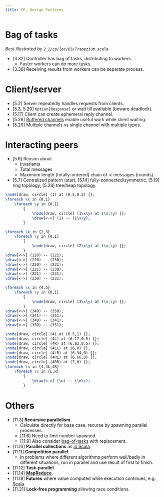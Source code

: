 ```yaml
---
title: CP, Design Patterns
---
```


# Bag of tasks

*Best illustrated by `2_2/cp/lec/03/Trapezium.scala`.*

* [3.32] Controller has bag of tasks, distributing to workers.
	* Faster workers can do more tasks.
* [3.36] Receiving results from workers can be separate process.

# Client/server

* [5.2] Server repeatedly handles requests from clients.
* [5.3, 5.20] `Option[Response]` or wait till available (beware deadlock).
* [5.17] Client can create ephemeral reply channel.
* [5.26] [Buffered channels](message.md) enable useful work while client
  waiting.
* [5.29] Multiple channels vs single channel with multiple types.

# Interacting peers

* [5.6] Reason about
	* Invariants
	* Total messages
	* Maximum length (totally-ordered) chain of $\prec$ messages (rounds)
* [5.7] Centralized pattern (star), [5.14] fully-connected/symmetric,
  [5.19] ring topology, [5.28] tree/heap topology.
```{.tex .tikz width=70%}
\node[draw, circle] (1) at (0.5,0.5) {};
\foreach \x in {0,1}
	\foreach \y in {0,1}
		{
			\node[draw, circle] (1\x\y) at (\x,\y) {};
			\draw[<->] (1) -- (1\x\y);
		}

\foreach \x in {2,3}
	\foreach \y in {0,1}
		{
			\node[draw, circle] (2\x\y) at (\x,\y) {};
		}
\draw[<->] (220) -- (221);
\draw[<->] (220) -- (230);
\draw[<->] (220) -- (231);
\draw[<->] (221) -- (230);
\draw[<->] (221) -- (231);
\draw[<->] (230) -- (231);

\foreach \x in {4,5}
	\foreach \y in {0,1}
		{
			\node[draw, circle] (3\x\y) at (\x,\y) {};
		}
\draw[<->] (340) -- (350);
\draw[<->] (341) -- (351);
\draw[<->] (340) -- (341);
\draw[<->] (350) -- (351);

\node[draw, circle] (4) at (6.5,1) {};
\node[draw, circle] (4L) at (6.17,0.5) {};
\node[draw, circle] (4R) at (6.83,0.5) {};
\node[draw, circle] (4LL) at (6,0) {};
\node[draw, circle] (4LR) at (6.34,0) {};
\node[draw, circle] (4RL) at (6.66,0) {};
\node[draw, circle] (4RR) at (7,0) {};
\foreach \n in {4,4L,4R}
	\foreach \c in {L,R}
		{
			\draw[<->] (\n) -- (\n\c);
		}
```

# Others

* [11.3] **Recursive parallelism**.
	* Calculate directly for base case, recurse by spawning parallel processes.
	* [11.6] Need to limit number spawned.
	* [11.9] Also consider [bag-of-tasks](#bag-of-tasks) with replacement.
* [11.10] **Parallel collections** as [in
  Scala](https://docs.scala-lang.org/overviews/parallel-collections/overview.html).
* [11.11] **Competition parallel**.
	* In problems where different algorithms perform well/badly in different
	  situations, run in parallel and use result of first to finish.
* [11.12] **Task-parallel**.
* [11.14] [**MapReduce**](https://static.googleusercontent.com/media/research.google.com/en//archive/mapreduce-osdi04.pdf).
* [11.18] **Futures** where value computed while execution continues, e.g.
  [Scala](https://docs.scala-lang.org/overviews/core/futures.html).
* [11.21] **Lock-free programming** allowing race conditions.
